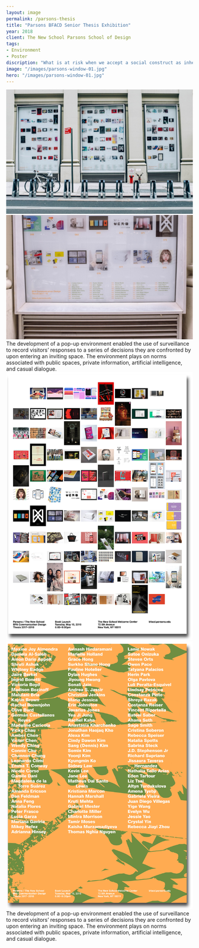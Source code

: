 ```yaml
---
layout: image
permalink: /parsons-thesis
title: "Parsons BFACD Senior Thesis Exhibition"
year: 2018
client: The New School Parsons School of Design
tags:
- Environment
- Poster
discription: "What is at risk when we accept a social construct as inherent? Amidst rapid changes in the ways we communicate and digest information, phenomena that have in the past appeared as naturalized or accidental now demand a heightened self-consciousness and scrutiny. It is dangerous not to question the rules we live by. However it is the rapidity of change itself, rather than the long-standing presentation of behavior as accidental that generates a need for agency. If we can collectively accept that norms are fluid and malleable according to time and place, whose responsibility is it to ensure that norms are leveraged equitably?"
image: "/images/parsons-window-01.jpg"
hero: "/images/parsons-window-01.jpg"
---
```


<div class="left"><img src="/images/parsons-window-02.jpg"></div>
<div class="right"><img src="/images/parsons-window-03.jpg"></div>
<div class="caption">
The development of a pop-up environment enabled the use of surveillance to record visitors’ responses to a series of decisions they are confronted by upon entering an inviting space. The environment plays on norms associated with public spaces, private information, artificial intelligence, and casual dialogue.

</div>


<div class="left"><img src="/images/parsons-poster-01.png"></div>
<div class="right"><img src="/images/parsons-poster-02.png"></div>
<div class="right"><div class="caption">
The development of a pop-up environment enabled the use of surveillance to record visitors’ responses to a series of decisions they are confronted by upon entering an inviting space. The environment plays on norms associated with public spaces, private information, artificial intelligence, and casual dialogue.

</div>
</div>
